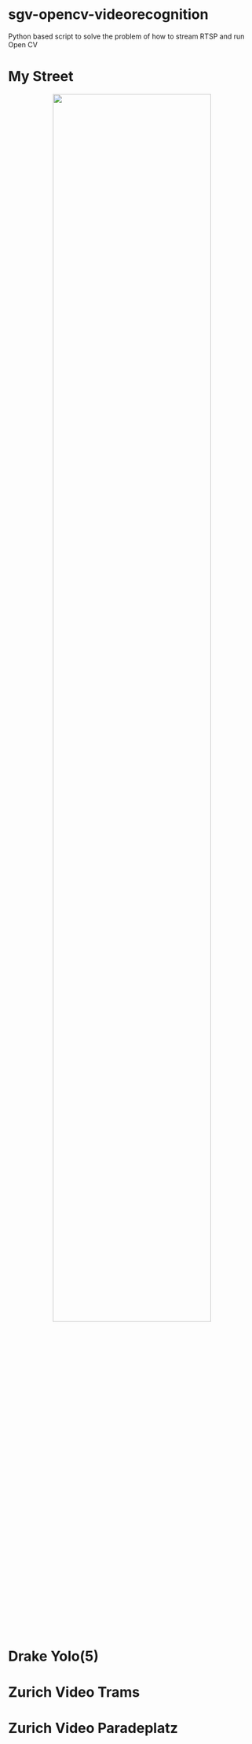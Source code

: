 # sgv-opencv-videorecognition
Python based script to solve the problem of how to stream RTSP and run Open CV

# My Street
<p align="center">
<img src="mystreet.jpg" width="80% title="Input">
</p>

# Drake Yolo(5)
# Zurich Video Trams
# Zurich Video Paradeplatz




